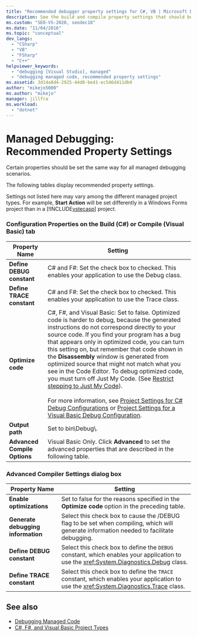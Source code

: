 ```yaml
---
title: "Recommended debugger property settings for C#, VB | Microsoft Docs"
description: See the build and compile property settings that should be the same for all managed debugging. Other settings can vary depending on project type.
ms.custom: "SEO-VS-2020, seodec18"
ms.date: "11/04/2016"
ms.topic: "conceptual"
dev_langs:
  - "CSharp"
  - "VB"
  - "FSharp"
  - "C++"
helpviewer_keywords:
  - "debugging [Visual Studio], managed"
  - "debugging managed code, recommended property settings"
ms.assetid: 3d14a8d4-2925-44d0-be41-ec546d411db9
author: "mikejo5000"
ms.author: "mikejo"
manager: jillfra
ms.workload:
  - "dotnet"
---
```

# Managed Debugging: Recommended Property Settings
Certain properties should be set the same way for all managed debugging scenarios.

 The following tables display recommended property settings.

 Settings not listed here may vary among the different managed project types. For example, **Start Action** will be set differently in a Windows Forms project than in a [!INCLUDE[vstecasp](../code-quality/includes/vstecasp_md.md)] project.

### Configuration Properties on the Build (C#) or Compile (Visual Basic) tab

|**Property Name**|**Setting**|
|-----------------------|-----------------|
|**Define DEBUG constant**|C# and F#: Set the check box to checked. This enables your application to use the Debug class.|
|**Define TRACE constant**|C# and F#: Set the check box to checked. This enables your application to use the Trace class.|
|**Optimize code**|C#, F#, and Visual Basic: Set to false. Optimized code is harder to debug, because the generated instructions do not correspond directly to your source code. If you find your program has a bug that appears only in optimized code, you can turn this setting on, but remember that code shown in the **Disassembly** window is generated from optimized source that might not match what you see in the Code Editor. To debug optimized code, you must turn off Just My Code. (See [Restrict stepping to Just My Code](../debugger/navigating-through-code-with-the-debugger.md#BKMK_Restrict_stepping_to_Just_My_Code)).<br /><br /> For more information, see [Project Settings for  C# Debug Configurations](../debugger/project-settings-for-csharp-debug-configurations.md) or [Project Settings for a Visual Basic Debug Configuration](../debugger/project-settings-for-a-visual-basic-debug-configuration.md).|
|**Output path**|Set to bin\Debug\\.|
|**Advanced Compile Options**|Visual Basic Only. Click **Advanced** to set the advanced properties that are described in the following table.|

### Advanced Compiler Settings dialog box

|**Property Name**|**Setting**|
|-----------------------|-----------------|
|**Enable optimizations**|Set to false for the reasons specified in the **Optimize code** option in the preceding table.|
|**Generate debugging information**|Select this check box to cause the /DEBUG flag to be set when compiling, which will generate information needed to facilitate debugging.|
|**Define DEBUG constant**|Select this check box to define the `DEBUG` constant, which enables your application to use the <xref:System.Diagnostics.Debug> class.|
|**Define TRACE constant**|Select this check box to define the `TRACE` constant, which enables your application to use the <xref:System.Diagnostics.Trace> class.|

## See also
- [Debugging Managed Code](../debugger/debugging-managed-code.md)
- [C#, F#, and Visual Basic Project Types](../debugger/debugging-preparation-csharp-f-hash-and-visual-basic-project-types.md)